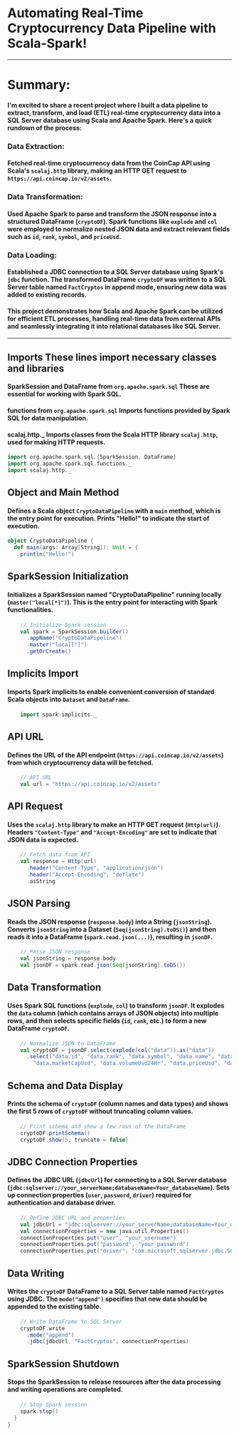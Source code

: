 # Automating Real-Time Cryptocurrency Data Pipeline with Scala-Spark!
-------------------------------------------------------------
# Summary: 
#### I'm excited to share a recent project where I built a data pipeline to extract, transform, and load (ETL) real-time cryptocurrency data into a SQL Server database using Scala and Apache Spark. Here's a quick rundown of the process:

### Data Extraction:
#### Fetched real-time cryptocurrency data from the CoinCap API using Scala's `scalaj.http` library, making an HTTP GET request to `https://api.coincap.io/v2/assets`.

### Data Transformation:
#### Used Apache Spark to parse and transform the JSON response into a structured DataFrame (`cryptoDF`). Spark functions like `explode` and `col` were employed to normalize nested JSON data and extract relevant fields such as `id`, `rank`, `symbol`, and `priceUsd`.

### Data Loading:
#### Established a JDBC connection to a SQL Server database using Spark's `jdbc` function. The transformed DataFrame `cryptoDF` was written to a SQL Server table named `FactCryptos` in append mode, ensuring new data was added to existing records.

#### This project demonstrates how Scala and Apache Spark can be utilized for efficient ETL processes, handling real-time data from external APIs and seamlessly integrating it into relational databases like SQL Server.
-------------------------------------------------------------

## Imports These lines import necessary classes and libraries
  #### SparkSession and DataFrame from `org.apache.spark.sql` These are essential for working with Spark SQL.
  #### functions from `org.apache.spark.sql` Imports functions provided by Spark SQL for data manipulation.
  #### scalaj.http._ Imports classes from the Scala HTTP library `scalaj.http`, used for making HTTP requests.
```scala
import org.apache.spark.sql.{SparkSession, DataFrame}
import org.apache.spark.sql.functions._
import scalaj.http._
```

## Object and Main Method
#### Defines a Scala object `CryptoDataPipeline` with a `main` method, which is the entry point for execution. Prints "Hello!" to indicate the start of execution.
```scala
object CryptoDataPipeline {
  def main(args: Array[String]): Unit = {
    println("Hello!")
```

 ## SparkSession Initialization
 #### Initializes a SparkSession named "CryptoDataPipeline" running locally (`master("local[*]")`). This is the entry point for interacting with Spark functionalities.
```scala
    // Initialize Spark session
    val spark = SparkSession.builder()
      .appName("CryptoDataPipeline")
      .master("local[*]")
      .getOrCreate()
```

## Implicits Import
#### Imports Spark implicits to enable convenient conversion of standard Scala objects into `Dataset` and `DataFrame`.
```scala
    import spark.implicits._
```

## API URL
#### Defines the URL of the API endpoint (`https://api.coincap.io/v2/assets`) from which cryptocurrency data will be fetched.
```scala
    // API URL
    val url = "https://api.coincap.io/v2/assets"
```

## API Request
#### Uses the `scalaj.http` library to make an HTTP GET request (`Http(url)`). Headers `"Content-Type"` and `"Accept-Encoding"` are set to indicate that JSON data is expected.
```scala
    // Fetch data from API
    val response = Http(url)
      .header("Content-Type", "application/json")
      .header("Accept-Encoding", "deflate")
      .asString
```

## JSON Parsing
#### Reads the JSON response (`response.body`) into a String (`jsonString`). Converts `jsonString` into a Dataset (`Seq(jsonString).toDS()`) and then reads it into a DataFrame (`spark.read.json(...)`), resulting in `jsonDF`.
```scala
    // Parse JSON response
    val jsonString = response.body
    val jsonDF = spark.read.json(Seq(jsonString).toDS())
```

## Data Transformation
#### Uses Spark SQL functions (`explode`, `col`) to transform `jsonDF`. It explodes the `data` column (which contains arrays of JSON objects) into multiple rows, and then selects specific fields (`id`, `rank`, etc.) to form a new DataFrame `cryptoDF`.
```scala
    // Normalize JSON to DataFrame
    val cryptoDF = jsonDF.select(explode(col("data")).as("data"))
      .select("data.id", "data.rank", "data.symbol", "data.name", "data.supply", "data.maxSupply",
        "data.marketCapUsd", "data.volumeUsd24Hr", "data.priceUsd", "data.changePercent24Hr", "data.vwap24Hr")
```

## Schema and Data Display
#### Prints the schema of `cryptoDF` (column names and data types) and shows the first 5 rows of `cryptoDF` without truncating column values.
```scala
    // Print schema and show a few rows of the DataFrame
    cryptoDF.printSchema()
    cryptoDF.show(5, truncate = false)
```

## JDBC Connection Properties
#### Defines the JDBC URL (`jdbcUrl`) for connecting to a SQL Server database (`jdbc:sqlserver://your_serverName;databaseName=Your_databaseName`). Sets up connection properties (`user`, `password`, `driver`) required for authentication and database driver.
```scala
    // Define JDBC URL and properties
    val jdbcUrl = "jdbc:sqlserver://your_serverName;databaseName=Your_databaseName"
    val connectionProperties = new java.util.Properties()
    connectionProperties.put("user", "your_username")
    connectionProperties.put("password", "your_password")
    connectionProperties.put("driver", "com.microsoft.sqlserver.jdbc.SQLServerDriver")
```

## Data Writing
#### Writes the `cryptoDF` DataFrame to a SQL Server table named `FactCryptos` using JDBC. The `mode("append")` specifies that new data should be appended to the existing table.
```scala
    // Write DataFrame to SQL Server
    cryptoDF.write
      .mode("append")
      .jdbc(jdbcUrl, "FactCryptos", connectionProperties)
```

## SparkSession Shutdown
#### Stops the SparkSession to release resources after the data processing and writing operations are completed.
```scala
    // Stop Spark session
    spark.stop()
  }
}
```

